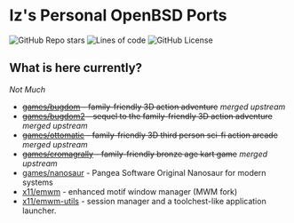 # Iz's Personal OpenBSD Ports

<div align="left">
  <img alt="GitHub Repo stars" src="https://img.shields.io/github/stars/izder456/myports?style=plastic">
  <img alt="Lines of code" src="https://tokei.rs/b1/github/izder456/myports?category=code&style=plastic">
  <img alt="GitHub License" src="https://img.shields.io/github/license/izder456/myports">
</div>

## What is here currently?
*Not Much*
- ~~[games/bugdom](https://cvsweb.openbsd.org/cgi-bin/cvsweb/ports/games/bugdom) - family-friendly 3D action adventure~~ *merged upstream*
- ~~[games/bugdom2](https://cvsweb.openbsd.org/cgi-bin/cvsweb/ports/games/bugdom2) - sequel to the family-friendly 3D action adventure~~ *merged upstream*
- ~~[games/ottomatic](https://cvsweb.openbsd.org/cgi-bin/cvsweb/ports/games/ottomatic) - family-friendly 3D third person sci-fi action arcade~~ *merged upstream*
- ~~[games/cromagrally](https://cvsweb.openbsd.org/cgi-bin/cvsweb/ports/games/cromagrally) - family-friendly bronze age kart game~~ *merged upstream*
- [games/nanosaur](games/nanosaur) - Pangea Software Original Nanosaur for modern systems
- [x11/emwm](x11/emwm) - enhanced motif window manager (MWM fork)
- [x11/emwm-utils](x11/emwm-utils) - session manager and a toolchest-like application launcher.

